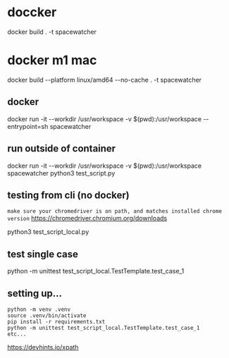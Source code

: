 
# doccker
docker build . -t spacewatcher
# docker m1 mac
docker build --platform linux/amd64 --no-cache . -t spacewatcher

## docker
docker run -it --workdir /usr/workspace -v $(pwd):/usr/workspace --entrypoint=sh spacewatcher

## run outside of container
docker run -it --workdir /usr/workspace -v $(pwd):/usr/workspace spacewatcher python3 test_script.py

## testing from cli  (no docker)
`make sure your chromedriver is on path, and matches installed chrome version`
<https://chromedriver.chromium.org/downloads>

python3 test_script_local.py

## test single case
python -m unittest test_script_local.TestTemplate.test_case_1


## setting up...
```
python -m venv .venv
source .venv/bin/activate
pip install -r requirements.txt
python -m unittest test_script_local.TestTemplate.test_case_1
etc...
```

https://devhints.io/xpath

